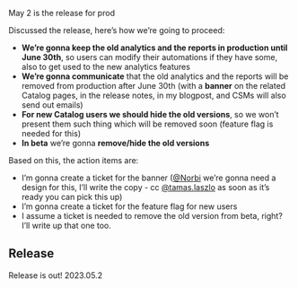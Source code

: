 May 2 is the release for prod

Discussed the release, here’s how we’re going to proceed:  

-   **We’re gonna keep the old analytics and the reports in production until June 30th**, so users can modify their automations if they have some, also to get used to the new analytics features
-   **We’re gonna communicate** that the old analytics and the reports will be removed from production after June 30th (with a **banner** on the related Catalog pages, in the release notes, in my blogpost, and CSMs will also send out emails)
-   **For new Catalog users we should hide the old versions**, so we won’t present them such thing which will be removed soon (feature flag is needed for this)
-   **In beta** we’re gonna **remove/hide the old versions**

Based on this, the action items are:  

-   I’m gonna create a ticket for the banner ([@Norbi](https://instructure.slack.com/team/U04172145DK) we’re gonna need a design for this, I’ll write the copy - cc [@tamas.laszlo](https://instructure.slack.com/team/U038ZMCSDJS) as soon as it’s ready you can pick this up)
-   I’m gonna create a ticket for the feature flag for new users
-   I assume a ticket is needed to remove the old version from beta, right? I’ll write up that one too.


## Release

Release is out! 2023.05.2

